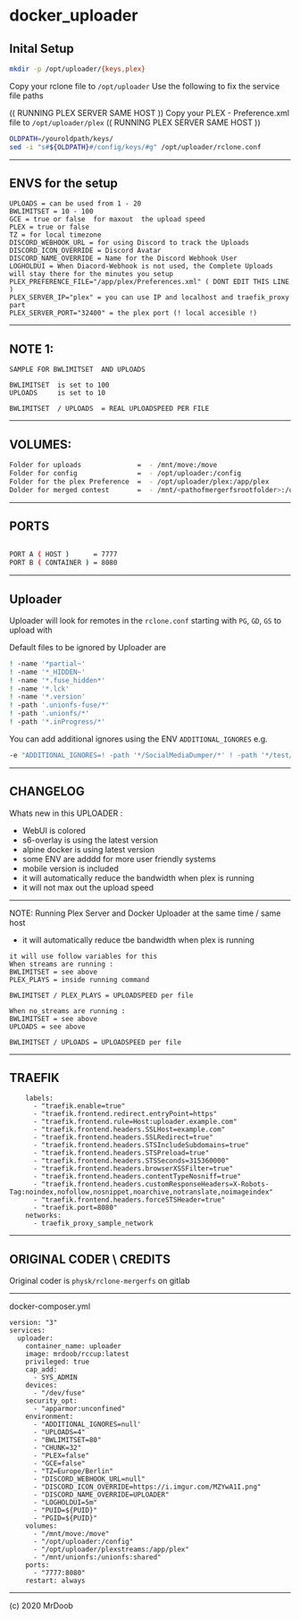 # docker_uploader

## Inital Setup

```sh
mkdir -p /opt/uploader/{keys,plex}
```

Copy your rclone file to ``/opt/uploader``
Use the following to fix the service file paths

(( RUNNING PLEX SERVER SAME HOST ))
Copy your PLEX - Preference.xml file to ``/opt/uploader/plex``
(( RUNNING PLEX SERVER SAME HOST ))

```sh
OLDPATH=/youroldpath/keys/
sed -i "s#${OLDPATH}#/config/keys/#g" /opt/uploader/rclone.conf
```
-----

## ENVS for the setup 

```
UPLOADS = can be used from 1 - 20
BWLIMITSET = 10 - 100
GCE = true or false  for maxout  the upload speed 
PLEX = true or false
TZ = for local timezone 
DISCORD_WEBHOOK_URL = for using Discord to track the Uploads
DISCORD_ICON_OVERRIDE = Discord Avatar 
DISCORD_NAME_OVERRIDE = Name for the Discord Webhook User
LOGHOLDUI = When Diacord-Webhook is not used, the Complete Uploads will stay there for the minutes you setup
PLEX_PREFERENCE_FILE="/app/plex/Preferences.xml" ( DONT EDIT THIS LINE )
PLEX_SERVER_IP="plex" = you can use IP and localhost and traefik_proxy part 
PLEX_SERVER_PORT="32400" = the plex port (! local accesible !)
```

-----

## NOTE 1: 

``` 
SAMPLE FOR BWLIMITSET  AND UPLOADS 

BWLIMITSET  is set to 100
UPLOADS     is set to 10 

BWLIMITSET  / UPLOADS  = REAL UPLOADSPEED PER FILE 
```
-----

## VOLUMES:

```sh
Folder for uploads              =  - /mnt/move:/move
Folder for config               =  - /opt/uploader:/config
Folder for the plex Preference  =  - /opt/uploader/plex:/app/plex
Dolder for merged contest       =  - /mnt/<pathofmergerfsrootfolder>:/unionfs
```

-----

## PORTS 

```sh

PORT A ( HOST )      = 7777
PORT B ( CONTAINER ) = 8080

```

-----


## Uploader

Uploader will look for remotes in the ``rclone.conf``
starting with ``PG``, ``GD``, ``GS`` to upload with

Default files to be ignored by Uploader are

```sh
! -name '*partial~'
! -name '*_HIDDEN~'
! -name '*.fuse_hidden*'
! -name '*.lck'
! -name '*.version'
! -path '.unionfs-fuse/*'
! -path '.unionfs/*'
! -path '*.inProgress/*'
```

You can add additional ignores using the ENV ``ADDITIONAL_IGNORES`` e.g.

```sh
-e "ADDITIONAL_IGNORES=! -path '*/SocialMediaDumper/*' ! -path '*/test/*'"
```

-----

## CHANGELOG

Whats new in this UPLOADER : 

- WebUI is colored 
- s6-overlay is using the latest version 
- alpine docker is using latest version
- some ENV are adddd for more user friendly systems
- mobile version is included 
- it will automatically  reduce the bandwidth when plex is running
- it will not max out the upload speed

-----

NOTE: Running Plex Server and Docker Uploader at the same time / same host
- it will automatically  reduce tbe bandwidth when plex is running
``` 
it will use follow variables for this 
When streams are running :
BWLIMITSET = see above 
PLEX_PLAYS = inside running command

BWLIMITSET / PLEX_PLAYS = UPLOADSPEED per file

When no_streams are running :
BWLIMITSET = see above
UPLOADS = see above 

BWLIMITSET / UPLOADS = UPLOADSPEED per file
```

-----

## TRAEFIK

```
    labels:
      - "traefik.enable=true"
      - "traefik.frontend.redirect.entryPoint=https"
      - "traefik.frontend.rule=Host:uploader.example.com"
      - "traefik.frontend.headers.SSLHost=example.com"
      - "traefik.frontend.headers.SSLRedirect=true"
      - "traefik.frontend.headers.STSIncludeSubdomains=true"
      - "traefik.frontend.headers.STSPreload=true"
      - "traefik.frontend.headers.STSSeconds=315360000"
      - "traefik.frontend.headers.browserXSSFilter=true"
      - "traefik.frontend.headers.contentTypeNosniff=true"
      - "traefik.frontend.headers.customResponseHeaders=X-Robots-Tag:noindex,nofollow,nosnippet,noarchive,notranslate,noimageindex"
      - "traefik.frontend.headers.forceSTSHeader=true"
      - "traefik.port=8080"
    networks:
      - traefik_proxy_sample_network
```

-----

## ORIGINAL CODER \ CREDITS

Original coder is ```physk/rclone-mergerfs``` on gitlab

-----

docker-composer.yml 

```
version: "3"
services:
  uploader:
    container_name: uploader
    image: mrdoob/rccup:latest
    privileged: true
    cap_add:
      - SYS_ADMIN
    devices:
      - "/dev/fuse"
    security_opt:
      - "apparmor:unconfined"
    environment:
      - "ADDITIONAL_IGNORES=null'
      - "UPLOADS=4"
      - "BWLIMITSET=80"
      - "CHUNK=32"
      - "PLEX=false"
      - "GCE=false"
      - "TZ=Europe/Berlin"
      - "DISCORD_WEBHOOK_URL=null"
      - "DISCORD_ICON_OVERRIDE=https://i.imgur.com/MZYwA1I.png"
      - "DISCORD_NAME_OVERRIDE=UPLOADER"
      - "LOGHOLDUI=5m"
      - "PUID=${PUID}"
      - "PGID=${PUID}"
    volumes:
      - "/mnt/move:/move"
      - "/opt/uploader:/config"
      - "/opt/uploader/plexstreams:/app/plex"
      - "/mnt/unionfs:/unionfs:shared"
    ports:
      - "7777:8080"
    restart: always

```
-----

(c) 2020 MrDoob 